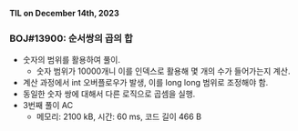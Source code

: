 **TIL on December 14th, 2023**

### BOJ#13900: 순서쌍의 곱의 합
* 숫자의 범위를 활용하여 풀이.
    - 숫자 범위가 10000개니 이를 인덱스로 활용해 몇 개의 수가 들어가는지 계산.
* 계산 과정에서 int 오버플로우가 발생, 이를 long long 범위로 조정해야 함.
* 동일한 숫자 쌍에 대해서 다른 로직으로 곱셈을 실행. 
* 3번째 풀이 AC
    - 메모리: 2100 kB, 시간: 60 ms, 코드 길이 466 B
